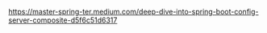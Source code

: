 https://master-spring-ter.medium.com/deep-dive-into-spring-boot-config-server-composite-d5f6c51d6317
